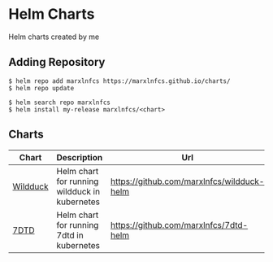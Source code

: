 # Helm Charts
Helm charts created by me

## Adding Repository
```
$ helm repo add marxlnfcs https://marxlnfcs.github.io/charts/
$ helm repo update

$ helm search repo marxlnfcs
$ helm install my-release marxlnfcs/<chart>
```

## Charts
| Chart                                                  | Description                                   | Url                                        |
|--------------------------------------------------------|-----------------------------------------------|--------------------------------------------|
| [Wildduck](https://github.com/marxlnfcs/wildduck-helm) | Helm chart for running wildduck in kubernetes | https://github.com/marxlnfcs/wildduck-helm |
| [7DTD](https://github.com/marxlnfcs/7dtd-helm)         | Helm chart for running 7dtd in kubernetes     | https://github.com/marxlnfcs/7dtd-helm     |